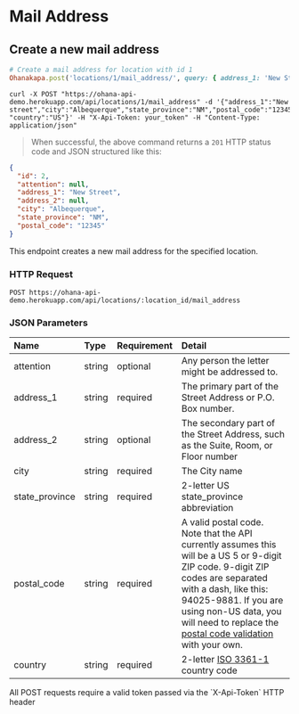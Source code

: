 # Mail Address

## Create a new mail address

```ruby
# Create a mail address for location with id 1
Ohanakapa.post('locations/1/mail_address/', query: { address_1: 'New Street', city: 'Albequerque', state_province: 'NM', postal_code: '12345', country: 'US' })
```

```shell
curl -X POST "https://ohana-api-demo.herokuapp.com/api/locations/1/mail_address" -d '{"address_1":"New street","city":"Albequerque","state_province":"NM","postal_code":"12345", "country":"US"}' -H "X-Api-Token: your_token" -H "Content-Type: application/json"
```

> When successful, the above command returns a `201` HTTP status code and JSON
> structured like this:

```json
{
  "id": 2,
  "attention": null,
  "address_1": "New Street",
  "address_2": null,
  "city": "Albequerque",
  "state_province": "NM",
  "postal_code": "12345"
}
```

This endpoint creates a new mail address for the specified location.

### HTTP Request

`POST https://ohana-api-demo.herokuapp.com/api/locations/:location_id/mail_address`

### JSON Parameters

| Name | Type | Requirement | Detail |
|:-----|:-----|:---------|:-------|
| attention | string | optional | Any person the letter might be addressed to. |
| address_1 | string | required | The primary part of the Street Address or P.O. Box number. |
| address_2 | string | optional | The secondary part of the Street Address, such as the Suite, Room, or Floor number |
| city | string | required | The City name |
| state_province | string | required | 2-letter US state_province abbreviation |
| postal_code | string | required | A valid postal code. Note that the API currently assumes this will be a US 5 or 9-digit ZIP code. 9-digit ZIP codes are separated with a dash, like this: 94025-9881. If you are using non-US data, you will need to replace the [postal code validation](https://github.com/codeforamerica/ohana-api/blob/master/app/validators/zip_validator.rb) with your own. |
| country | string | required | 2-letter [ISO 3361-1](http://en.wikipedia.org/wiki/ISO_3166-1_alpha-2) country code |

<aside class="warning">All POST requests require a valid token passed via the
`X-Api-Token` HTTP header</aside>
